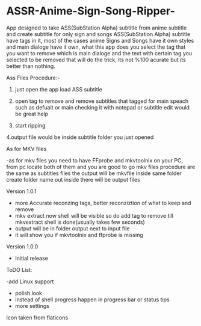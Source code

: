 # ASSR-Anime-Sign-Song-Ripper-
App designed to take ASS(SubStation Alpha) subtitle from anime subtitle and create subtitle for only sign and songs
ASS(SubStation Alpha) subtitle have tags in it, most of the cases anime Signs and Songs have it own styles and main dialoge have it own, what this app does you select the tag that you want to remove which is main dialoge and the text with certain tag you selected  to be removed that will do the trick, its not %100 acurate but its better than nothing. 


Ass Files Procedure:- 

1. just open the app load ASS subtitle 

2. open tag to remove and remove subtitles that tagged for main speach such as defualt or main checking it with notepad or subtitle edit would be great help  

3. start ripping 

4.output file would be inside subtitle folder you just opened 

As for MKV files


-as for mkv files you need to have FFprobe and mkvtoolnix on your PC, from pc locate both of them and you are good to go mkv files procedure are the same as subtitles files the output will be mkvfile inside same folder create folder name out inside there will be output files

Version 1.0.1
- more Accurate reconzing tags, better reconziztion of what to keep and remove
- mkv extract now shell will be visible so do add tag to remove till mkvextract shell is done(usually takes few seconds)
- output will be in folder output next to input file
- it will show you if mkvtoolnix and ffprobe is missing


Version 1.0.0
- Initial release


ToDO List:

-add Linux support
- polish look
- instead of shell progress happen in progress bar or status tips
- more settings




Icon taken from flaticons 
